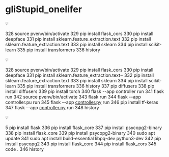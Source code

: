 # gliStupid_onelifer
<aside>
💡

328  source pvenv/bin/activate
329  pip install flask_cors
330  pip install deepface
331  pip install sklearn.feature_extraction.text
332  pip install sklearn.feature_extraction.text
333  pip install sklearn
334  pip install scikit-learn
335  pip install transformers
336  history

</aside>

<aside>
💡

328  source pvenv/bin/activate
329  pip install flask_cors
330  pip install deepface
331  pip install sklearn.feature_extraction.text~
332  pip install sklearn.feature_extraction.text
333  pip install sklearn
334  pip install scikit-learn
335  pip install transformers
336  history
337  pip diffusers
338  pip install diffusers
339  pip install torch
340  flask --app controller run
341  flask run
342  source pvenv/bin/activate
343  flask run
344  flask --app controller.pu run
345  flask --app [controller.py](http://controller.py/) run
346  pip install tf-keras
347  flask --app [controller.py](http://controller.py/) run
348  history

</aside>

<aside>
💡

5  pip install flask
336  pip install flask_core
337  pip install psycopg2-binary
338  pip install flask_core
339  pip install psycopg2-binary
340  sudo apt update
341  sudo apt install build-essential libpq-dev python3-dev
342  pip install psycopg2
343  pip install flask_core
344  pip install flask_cors
345  code .
346  history

</aside>